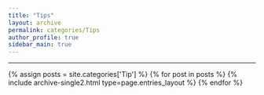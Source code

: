 ```yaml
---
title: "Tips"
layout: archive
permalink: categories/Tips
author_profile: true
sidebar_main: true
---
```


<!-- 공백이 포함되어 있는 카테고리 이름의 경우 site.categories['a b c'] 이런식으로! -->

***

{% assign posts = site.categories['Tip'] %}
{% for post in posts %} {% include archive-single2.html type=page.entries_layout %} {% endfor %}
